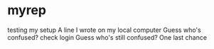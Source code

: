 # myrep
testing my setup
A line I wrote on my local computer
Guess who's confused?
check login
Guess who's still confused?
One last chance
